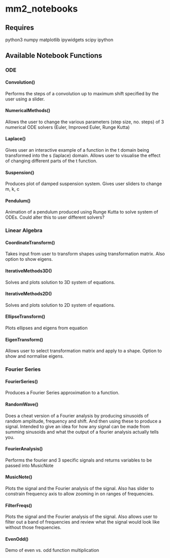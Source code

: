 # mm2_notebooks

## Requires
python3
numpy
matplotlib
ipywidgets
scipy
ipython

## Available Notebook Functions

### ODE

#### Convolution()
Performs the steps of a convolution up to maximum shift specified by the user using a slider.

#### NumericalMethods()
Allows the user to change the various parameters (step size, no. steps) of 3 numerical ODE solvers (Euler, Improved Euler, Runge Kutta)

#### Laplace()
Gives user an interactive example of a function in the t domain being transformed into the s (laplace) domain. Allows user to visualise the effect of changing different parts of the t function.

#### Suspension()
Produces plot of damped suspension system. Gives user sliders to change m, k, c

#### Pendulum()
Animation of a pendulum produced using Runge Kutta to solve system of ODEs. Could alter this to user different solvers?

### Linear Algebra

#### CoordinateTransform()
Takes input from user to transform shapes using transformation matrix. Also option to show eigens.

#### IterativeMethods3D()
Solves and plots solution to 3D system of equations.

#### IterativeMethods2D()
Solves and plots solution to 2D system of equations.


#### EllipseTransform()
Plots ellipses and eigens from equation

#### EigenTransform()
Allows user to select transformation matrix and apply to a shape. Option to show and normalise eigens.

### Fourier Series

#### FourierSeries()
Produces a Fourier Series approximation to a function.

#### RandomWave()
Does a cheat version of a Fourier analysis by producing sinusoids of random amplitude, frequency and shift. And then using these to produce a signal. Intended to give an idea for how any signal can be made from summing sinusoids and what the output of a fourier analysis actually tells you.

#### FourierAnalysis()
Performs the fourier and 3 specific signals and returns variables to be passed into MusicNote

#### MusicNote()
Plots the signal and the Fourier analysis of the signal. Also has slider to constrain frequency axis to allow zooming in on ranges of frequencies.

#### FilterFreqs()
Plots the signal and the Fourier analysis of the signal. Also allows user to filter out a band of frequencies and review what the signal would look like without those frequencies.

#### EvenOdd()
Demo of even vs. odd function multiplication





